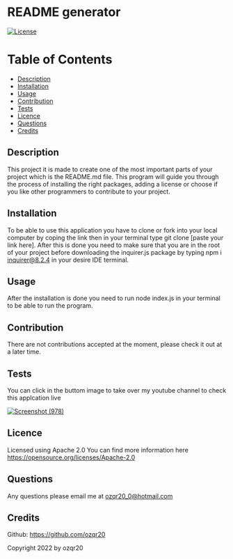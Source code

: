 # README generator
  [![License](https://img.shields.io/badge/License-Apache%202.0-blue.svg)](https://opensource.org/licenses/Apache-2.0)
  
  # Table of Contents
  * [Description](#description)
  * [Installation](#installation)
  * [Usage](#usage)
  * [Contribution](#contribution)
  * [Tests](#tests)
  * [Licence](#licence)
  * [Questions](#questions)
  * [Credits](#credits)
  
  ## Description
  This project it is made to create one of the most important parts of your project which is the README.md file. This program will guide you through the process of installing the right packages, adding a license or choose if you like other programmers to contribute to your project.

  ## Installation
  To be able to use this application you have to clone or fork into your local computer by coping the link then in your terminal type git clone [paste your link here]. After this is done you need to make sure that you are in the root of your project before downloading the inquirer.js package by typing npm i inquirer@8.2.4 in your desire IDE terminal.

  ## Usage
  After the installation is done you need to run node index.js in your terminal to be able to run the program.

  ## Contribution
  There are not contributions accepted at the moment, please check it out at a later time.
  
  ## Tests
  You can click in the buttom image to take over my youtube channel to check this applcation live
  
  [![Screenshot (978)](https://user-images.githubusercontent.com/53874145/184253406-4162465e-d62c-4568-9e4f-38c4610c202f.png)](https://youtu.be/1oMIMu2IBpc)
  
  ## Licence
  Licensed using Apache 2.0 
  You can find more information here https://opensource.org/licenses/Apache-2.0

  ## Questions
  Any questions please email me at ozqr20_0@hotmail.com

  ## Credits
  Github: https://github.com/ozqr20

  Copyright 2022 by ozqr20
